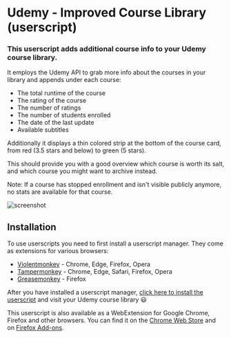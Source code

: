 # Udemy - Improved Course Library (userscript)

### This userscript adds additional course info to your Udemy course library.

It employs the Udemy API to grab more info about the courses in your library and appends under each course:

- The total runtime of the course
- The rating of the course
- The number of ratings
- The number of students enrolled
- The date of the last update
- Available subtitles

Additionally it displays a thin colored strip at the bottom of the course card, from red (3.5 stars and below) to green (5 stars).

This should provide you with a good overview which course is worth its salt, and which course you might want to archive instead.

Note: If a course has stopped enrollment and isn't visible publicly anymore, no stats are available for that course.

![screenshot](https://user-images.githubusercontent.com/2788192/147247724-1a0f6e8a-cb93-4b7d-b826-6f41065b6a75.jpg)

## Installation

To use userscripts you need to first install a userscript manager. They come as extensions for various browsers:

- [Violentmonkey](https://violentmonkey.github.io/) - Chrome, Edge, Firefox, Opera
- [Tampermonkey](https://tampermonkey.net/) - Chrome, Edge, Safari, Firefox, Opera
- [Greasemonkey](https://www.greasespot.net/) - Firefox

After you have installed a userscript manager, [click here to install the userscript](https://greasyfork.org/scripts/402838-udemy-improved-course-library/code/Udemy%20-%20Improved%20Course%20Library.user.js) and visit your Udemy course library 😃

This userscript is also available as a WebExtension for Google Chrome, Firefox and other browsers. You can find it on the [Chrome Web Store](https://chrome.google.com/webstore/detail/udemy-improved-course-lib/dmlfcanjgejpgjajoiepgfglmjcnhhlh) and on [Firefox Add-ons](https://addons.mozilla.org/addon/udemy-improved-course-library).
